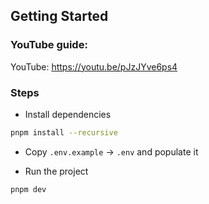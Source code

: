 ## Getting Started

### YouTube guide:

YouTube: https://youtu.be/pJzJYve6ps4

### Steps

- Install dependencies

```sh
pnpm install --recursive
```

- Copy `.env.example` -> `.env` and populate it

- Run the project

```sh
pnpm dev
```
